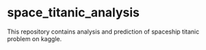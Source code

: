 # space_titanic_analysis
This repository contains analysis and prediction of spaceship titanic problem on kaggle.
